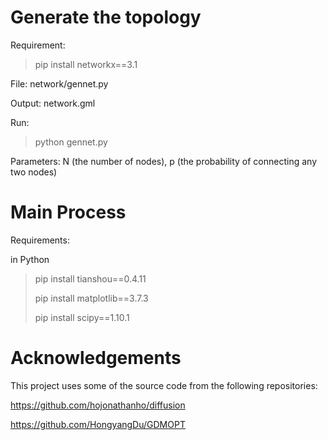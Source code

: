 # Generate the topology
Requirement:
> pip install networkx==3.1
  
File: network/gennet.py

Output: network.gml

Run: 
> python gennet.py

Parameters: N (the number of nodes), p (the probability of connecting any two nodes)

# Main Process

Requirements:

in Python
> pip install tianshou==0.4.11
>
> pip install matplotlib==3.7.3
> 
> pip install scipy==1.10.1

# Acknowledgements
This project uses some of the source code from the following repositories:

https://github.com/hojonathanho/diffusion

https://github.com/HongyangDu/GDMOPT

